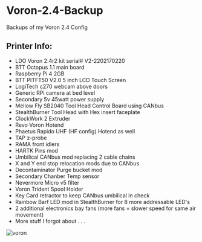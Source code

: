 # Voron-2.4-Backup
Backups of my Voron 2.4 Config

## Printer Info:
- LDO Voron 2.4r2 kit serial# V2-2202170220
- BTT Octopus 1.1 main board
- Raspberry Pi 4 2GB
- BTT PITFT50 V2.0 5 inch LCD Touch Screen
- LogiTech c270 webcam above doors
- Generic RPi camera at bed level
- Secondary 5v 45watt power supply
- Mellow Fly SB2040 Tool Head Control Board using CANbus
- StealthBurner Tool Head with Hex insert faceplate
- ClockWork 2 Extruder
- Revo Voron Hotend
- Phaetus Rapido UHF (HF config) Hotend as well
- TAP z-probe
- RAMA front idlers
- HARTK Pins mod
- Umbilical CANbus mod replacing 2 cable chains
- X and Y end stop relocation mods due to CANbus
- Decontaminator Purge bucket mod
- Secondary Chanber Temp sensor
- Nevermore Micro v5 filter
- Voron Trident Spool Holder
- Key Card retractor to keep CANbus umbilical in check
- Rainbow Barf LED mod in StealthBurner for 8 more addressable LED's
- 2 additional electronics bay fans (more fans = slower speed for same air movement)
- More stuff I forgot about . . .

![voron](https://github.com/PureBrass/Voron-2.4-Backup/assets/111616231/5e0904c2-081a-42b6-8f55-d5a430e9d915)


  
